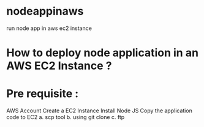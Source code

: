 # nodeappinaws
run node app in aws ec2 instance

# How to deploy node application in an AWS EC2 Instance ?

# Pre requisite :
AWS Account
Create a EC2 Instance
Install Node JS
Copy the application code to EC2
  a. scp tool
  b. using git clone
  c. ftp
  


